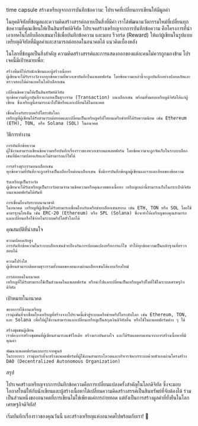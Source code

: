time capsule
สร้างเหรียญจากการบันทึกข้อความ: โปรเจคที่เปลี่ยนการเขียนให้มีมูลค่า

ในยุคดิจิทัลที่ข้อมูลและความคิดสร้างสรรค์กลายเป็นสิ่งที่มีค่า เราได้พัฒนานวัตกรรมใหม่ที่เปลี่ยนทุกข้อความที่คุณเขียนให้เป็นสินทรัพย์ดิจิทัล โปรเจคสร้างเหรียญจากการบันทึกข้อความ คือโครงการที่นำเอาเทคโนโลยีบล็อกเชนมาใช้เพื่อบันทึกข้อความ และมอบ รีวอร์ด (Reward) ให้แก่ผู้เขียนในรูปแบบเหรียญดิจิทัลที่มีมูลค่าและสามารถต่อยอดในอนาคตได้
แนวคิดเบื้องหลัง

ในโลกที่ข้อมูลเป็นสิ่งสำคัญ ความคิดสร้างสรรค์และการแสดงออกของแต่ละคนไม่ควรถูกมองข้าม โปรเจคนี้มีเป้าหมายเพื่อ:

    สร้างพื้นที่ให้กับนักเขียนและผู้สร้างเนื้อหา
    ผู้เขียนจะได้รับรางวัลจากทุกข้อความที่พวกเขาบันทึกในแพลตฟอร์ม โดยข้อความเหล่านี้จะถูกบันทึกอย่างปลอดภัยและตรวจสอบได้ผ่านเทคโนโลยีบล็อกเชน

    เปลี่ยนข้อความให้เป็นสินทรัพย์ดิจิทัล
    ทุกข้อความที่ถูกบันทึกจะกลายเป็นธุรกรรม (Transaction) บนบล็อกเชน พร้อมทั้งมอบเหรียญดิจิทัลให้แก่ผู้เขียน ซึ่งเหรียญนี้สามารถนำไปใช้หรือแลกเปลี่ยนได้ในอนาคต

    เชื่อมโยงกับระบบคริปโตระดับโลก
    เหรียญที่ผู้เขียนได้รับสามารถต่อยอดและเปลี่ยนเป็นเหรียญคริปโตบนเครือข่ายที่ได้รับความนิยม เช่น Ethereum (ETH), TON, หรือ Solana (SOL) ในอนาคต

วิธีการทำงาน

    การบันทึกข้อความ
    ผู้ใช้งานสามารถเขียนข้อความหรือบันทึกเรื่องราวของพวกเขาบนแพลตฟอร์ม โดยข้อความจะถูกจัดเก็บในระบบบล็อกเชนที่มีความปลอดภัยและไม่สามารถแก้ไขได้

    การสร้างธุรกรรมบนบล็อกเชน
    ทุกข้อความที่บันทึกจะถูกสร้างเป็นบล็อกใหม่บนบล็อกเชน ซึ่งมีการบันทึกข้อมูลผู้เขียนและรายละเอียดของข้อความ

    รับเหรียญเป็นรางวัล
    ผู้เขียนจะได้รับเหรียญเป็นรางวัลตามจำนวนข้อความหรือคุณภาพของเนื้อหา เหรียญเหล่านี้สามารถเก็บในกระเป๋าดิจิทัลบนแพลตฟอร์มได้ทันที

    การเชื่อมโยงกับระบบนานาชาติ
    ในอนาคต เหรียญที่ผู้เขียนได้รับสามารถเชื่อมโยงกับเครือข่ายบล็อกเชนสากล เช่น ETH, TON หรือ SOL โดยใช้มาตรฐานโทเค็น เช่น ERC-20 (Ethereum) หรือ SPL (Solana) ซึ่งจะทำให้เหรียญของคุณสามารถแลกเปลี่ยนหรือใช้จ่ายในระบบคริปโตทั่วโลกได้

คุณสมบัติที่น่าสนใจ

    ความปลอดภัยสูง
    การบันทึกข้อความในระบบบล็อกเชนช่วยป้องกันการปลอมแปลงหรือการแก้ไข ทำให้ทุกข้อความเป็นหลักฐานที่ตรวจสอบได้

    ความโปร่งใส
    ผู้เขียนสามารถติดตามธุรกรรมทั้งหมดของตนเองผ่านบล็อกเชนได้แบบเรียลไทม์

    การต่อยอดในอนาคต
    เหรียญที่ได้รับสามารถใช้เป็นส่วนลดในแพลตฟอร์ม หรือนำไปแลกเปลี่ยนเป็นเหรียญคริปโตที่ใช้ในระบบเศรษฐกิจดิจิทัล

เป้าหมายในอนาคต

    ขยายการใช้งานเหรียญ
    เรามุ่งมั่นที่จะเชื่อมโยงเหรียญที่สร้างจากโปรเจคนี้เข้าสู่ระบบเครือข่ายคริปโตระดับโลก เช่น Ethereum, TON, และ Solana เพื่อให้ผู้ใช้งานสามารถแลกเปลี่ยนเหรียญเป็นสกุลเงินดิจิทัลอื่น หรือใช้ในแพลตฟอร์มต่าง ๆ ได้

    สร้างชุมชนผู้เขียน
    เราต้องการสร้างชุมชนที่ผู้เขียนสามารถแชร์ไอเดีย สร้างแรงบันดาลใจ และได้รับผลตอบแทนจากการสร้างเนื้อหาที่มีคุณค่า

    พัฒนาแพลตฟอร์มแบบกระจายศูนย์
    ในระยะยาว เรามุ่งหวังที่จะสร้างแพลตฟอร์มที่ผู้ใช้งานสามารถโหวตและบริหารจัดการระบบด้วยตัวเองผ่านโครงสร้าง DAO (Decentralized Autonomous Organization)

สรุป

โปรเจคสร้างเหรียญจากการบันทึกข้อความคือการเปลี่ยนแปลงครั้งสำคัญในโลกดิจิทัล ซึ่งจะมอบโอกาสใหม่ให้กับนักเขียนและผู้สร้างเนื้อหาได้เปลี่ยนความคิดสร้างสรรค์เป็นสินทรัพย์ที่จับต้องได้ ร่วมเป็นส่วนหนึ่งของอนาคตที่การเขียนไม่ใช่เพียงแค่การถ่ายทอด แต่ยังเป็นการสร้างมูลค่าที่ยั่งยืนในโลกเศรษฐกิจดิจิทัล!

เริ่มบันทึกเรื่องราวของคุณวันนี้ และสร้างเหรียญแห่งอนาคตไปพร้อมกับเรา! 🚀
